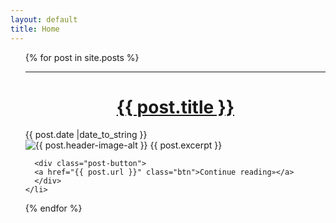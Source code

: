 ```yaml
---
layout: default
title: Home
---
```

<ul style="list-style-type: none;">
  {% for post in site.posts %}
  <hr>
    <li>
      <h1 style="text-align: center">
      <a href="{{ post.url }}">{{ post.title }}
      </a></h1>
      <div class="post-date">
      <i class="fas fa-calendar"></i> <time>{{ post.date |date_to_string }}</time>
      </div>
      <img src="{{ post.header-image }}" alt="{{ post.header-image-alt }}" title="{{ post.header-image-title }}">
      {{ post.excerpt }}

      <div class="post-button">
      <a href="{{ post.url }}" class="btn">Continue reading»</a>
      </div>
    </li>
  {% endfor %}
</ul>